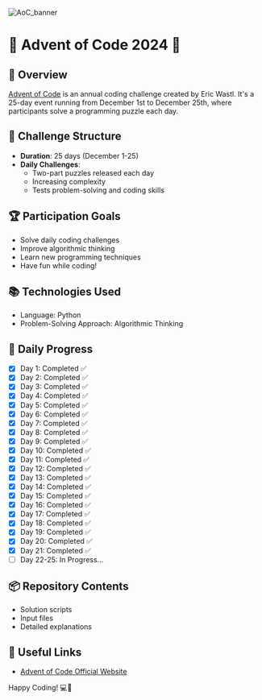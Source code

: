 ![AoC_banner](https://github.com/user-attachments/assets/007b11e8-d057-4ba0-83b4-79ec023cdd69)
# 🎄 Advent of Code 2024 🧩

## 🚀 Overview
[Advent of Code](https://adventofcode.com/2024) is an annual coding challenge created by Eric Wastl. It's a 25-day event running from December 1st to December 25th, where participants solve a programming puzzle each day.

## 📅 Challenge Structure
- **Duration**: 25 days (December 1-25)
- **Daily Challenges**: 
  - Two-part puzzles released each day
  - Increasing complexity
  - Tests problem-solving and coding skills

## 🏆 Participation Goals
- Solve daily coding challenges
- Improve algorithmic thinking
- Learn new programming techniques
- Have fun while coding!

## 📚 Technologies Used
- Language: Python
- Problem-Solving Approach: Algorithmic Thinking


## 🌟 Daily Progress
- [x] Day 1: Completed ✅
- [x] Day 2: Completed ✅
- [x] Day 3: Completed ✅
- [x] Day 4: Completed ✅
- [x] Day 5: Completed ✅
- [x] Day 6: Completed ✅
- [x] Day 7: Completed ✅
- [x] Day 8: Completed ✅
- [x] Day 9: Completed ✅
- [x] Day 10: Completed ✅
- [x] Day 11: Completed ✅
- [x] Day 12: Completed ✅
- [x] Day 13: Completed ✅
- [x] Day 14: Completed ✅
- [x] Day 15: Completed ✅
- [x] Day 16: Completed ✅
- [x] Day 17: Completed ✅
- [x] Day 18: Completed ✅
- [x] Day 19: Completed ✅
- [x] Day 20: Completed ✅
- [x] Day 21: Completed ✅
- [ ] Day 22-25: In Progress...

## 📦 Repository Contents
- Solution scripts
- Input files
- Detailed explanations

## 🔗 Useful Links
- [Advent of Code Official Website](https://adventofcode.com/2024)

Happy Coding! 💻🎄
